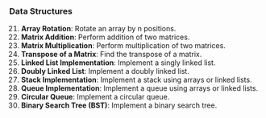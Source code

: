 
### Data Structures
21. **Array Rotation**: Rotate an array by n positions.
22. **Matrix Addition**: Perform addition of two matrices.
23. **Matrix Multiplication**: Perform multiplication of two matrices.
24. **Transpose of a Matrix**: Find the transpose of a matrix.
25. **Linked List Implementation**: Implement a singly linked list.
26. **Doubly Linked List**: Implement a doubly linked list.
27. **Stack Implementation**: Implement a stack using arrays or linked lists.
28. **Queue Implementation**: Implement a queue using arrays or linked lists.
29. **Circular Queue**: Implement a circular queue.
30. **Binary Search Tree (BST)**: Implement a binary search tree.
